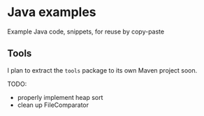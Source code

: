 Java examples
=============

Example Java code, snippets, for reuse by copy-paste

Tools
-----

I plan to extract the `tools` package to its own Maven project soon.

TODO:

- properly implement heap sort
- clean up FileComparator

